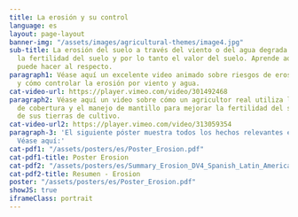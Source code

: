```yaml
---
title: La erosión y su control
language: es
layout: page-layout
banner-img: "/assets/images/agricultural-themes/image4.jpg"
sub-title: La erosión del suelo a través del viento o del agua degrada fuertemente
  la fertilidad del suelo y por lo tanto el valor del suelo. Aprende aquí lo que uno
  puede hacer al respecto.
paragraph1: Véase aquí un excelente video animado sobre riesgos de erosión, problemas
  y cómo controlar la erosión por viento y agua.
cat-video-url: https://player.vimeo.com/video/301492468
paragraph2: Véase aquí un video sobre cómo un agricultor real utiliza los cultivos
  de cobertura y el manejo de mantillo para mejorar la fertilidad del suelo y la protección
  de sus tierras de cultivo.
cat-video-url2: https://player.vimeo.com/video/313059354
paragraph-3: 'El siguiente póster muestra todos los hechos relevantes en detalle.
  Véase aquí:'
cat-pdf1: "/assets/posters/es/Poster_Erosion.pdf"
cat-pdf1-title: Poster Erosion
cat-pdf2: "/assets/posters/es/Summary_Erosion_DV4_Spanish_Latin_America.pdf"
cat-pdf2-title: Resumen - Erosion
poster: "/assets/posters/es/Poster_Erosion.pdf"
showJS: true
iframeClass: portrait
---
```


